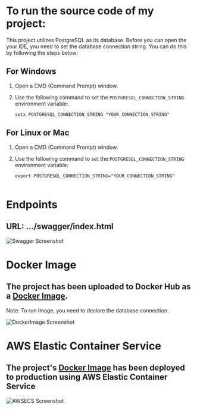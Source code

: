 # To run the source code of my project:

This project utilizes PostgreSQL as its database. Before you can open the your IDE, you need to set the database connection string. You can do this by following the steps below:

## For Windows

1. Open a CMD (Command Prompt) window.
2. Use the following command to set the `POSTGRESQL_CONNECTION_STRING` environment variable:

   ```shell
   setx POSTGRESQL_CONNECTION_STRING "YOUR_CONNECTION_STRING"
   
## For Linux or Mac

1. Open a CMD (Command Prompt) window.
2. Use the following command to set the `POSTGRESQL_CONNECTION_STRING` environment variable:

   ```shell
   export POSTGRESQL_CONNECTION_STRING="YOUR_CONNECTION_STRING"


# Endpoints
## URL: .../swagger/index.html

![Swagger Screenshot](Documentation/swagger.PNG)

# Docker Image
## The project has been uploaded to Docker Hub as a [Docker Image](https://hub.docker.com/layers/duhanks/addressbookapirepository/latest/images/sha256-d619204bd2463d163d514cef7d973722e473a7617b87bc30dd4416b62e4bbffe?context=repo).
Note: To run Image, you need to declare the database connection.

![DockerImage Screenshot](Documentation/docker.PNG)

# AWS Elastic Container Service
## The project's [Docker Image](https://hub.docker.com/layers/duhanks/addressbookapirepository/latest/images/sha256-d619204bd2463d163d514cef7d973722e473a7617b87bc30dd4416b62e4bbffe?context=repo) has been deployed to production using AWS Elastic Container Service

![AWSECS Screenshot](Documentation/aws-ecs.PNG)

